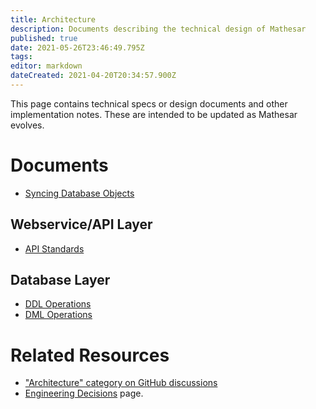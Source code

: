```yaml
---
title: Architecture
description: Documents describing the technical design of Mathesar
published: true
date: 2021-05-26T23:46:49.795Z
tags: 
editor: markdown
dateCreated: 2021-04-20T20:34:57.900Z
---
```


This page contains technical specs or design documents and other implementation notes. These are intended to be updated as Mathesar evolves.

# Documents

- [Syncing Database Objects](/engineering/architecture/syncing)

## Webservice/API Layer
- [API Standards](/engineering/architecture/api-standards)

## Database Layer
- [DDL Operations](/engineering/architecture/ddl)
- [DML Operations](/engineering/architecture/dml)

# Related Resources
- ["Architecture" category on GitHub discussions](https://github.com/centerofci/mathesar/discussions/categories/architecture)
- [Engineering Decisions](/engineering/decisions) page.

